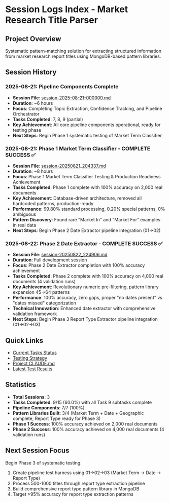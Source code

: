 # Session Logs Index - Market Research Title Parser

## Project Overview
Systematic pattern-matching solution for extracting structured information from market research report titles using MongoDB-based pattern libraries.

## Session History

### 2025-08-21: Pipeline Components Complete
- **Session File**: [session-2025-08-21-000000.md](./session-2025-08-21-000000.md)
- **Duration**: ~6 hours
- **Focus**: Completing Topic Extraction, Confidence Tracking, and Pipeline Orchestrator
- **Tasks Completed**: 7, 8, 9 (partial)
- **Key Achievement**: All core pipeline components operational, ready for testing phase
- **Next Steps**: Begin Phase 1 systematic testing of Market Term Classifier

### 2025-08-21: Phase 1 Market Term Classifier - COMPLETE SUCCESS ✅
- **Session File**: [session-20250821_204337.md](./session-20250821_204337.md)
- **Duration**: ~8 hours
- **Focus**: Phase 1 Market Term Classifier Testing & Production Readiness Achievement
- **Tasks Completed**: Phase 1 complete with 100% accuracy on 2,000 real documents
- **Key Achievement**: Database-driven architecture, removed all hardcoded patterns, production-ready
- **Performance**: 99.80% standard processing, 0.20% special patterns, 0% ambiguous
- **Pattern Discovery**: Found rare "Market In" and "Market For" examples in real data
- **Next Steps**: Begin Phase 2 Date Extractor pipeline integration (01→02)

### 2025-08-22: Phase 2 Date Extractor - COMPLETE SUCCESS ✅
- **Session File**: [session-20250822_224906.md](./session-20250822_224906.md)
- **Duration**: Full development session
- **Focus**: Phase 2 Date Extractor completion with 100% accuracy achievement
- **Tasks Completed**: Phase 2 complete with 100% accuracy on 4,000 real documents (4 validation runs)
- **Key Achievement**: Revolutionary numeric pre-filtering, pattern library expansion 45→64 patterns
- **Performance**: 100% accuracy, zero gaps, proper "no dates present" vs "dates missed" categorization
- **Technical Innovation**: Enhanced date extractor with comprehensive validation framework
- **Next Steps**: Begin Phase 3 Report Type Extractor pipeline integration (01→02→03)

## Quick Links
- [Current Tasks Status](../../.taskmaster/tasks/tasks.json)
- [Testing Strategy](../../source-docs/prompt-pipeline-step-refinement.md)
- [Project CLAUDE.md](../../CLAUDE.md)
- [Latest Test Results](../../outputs/20250821_120439_phase1_market_term_classifier/)

## Statistics
- **Total Sessions**: 3
- **Tasks Completed**: 9/15 (60.0%) with all Task 9 subtasks complete
- **Pipeline Components**: 7/7 (100%)
- **Pattern Libraries Built**: 3/4 (Market Term + Date + Geographic complete, Report Type ready for Phase 3)
- **Phase 1 Success**: 100% accuracy achieved on 2,000 real documents
- **Phase 2 Success**: 100% accuracy achieved on 4,000 real documents (4 validation runs)

## Next Session Focus
Begin Phase 3 of systematic testing:
1. Create pipeline test harness using 01→02→03 (Market Term → Date → Report Type)
2. Process 500-1000 titles through report type extraction pipeline
3. Build comprehensive report type pattern library in MongoDB
4. Target >95% accuracy for report type extraction patterns